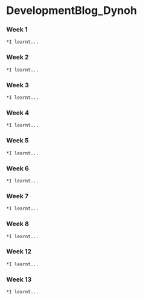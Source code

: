 # DevelopmentBlog_Dynoh
### Week 1
    *I learnt...
    
### Week 2
    *I learnt...
    
### Week 3
    *I learnt...
    
### Week 4
    *I learnt...
    
### Week 5
    *I learnt...
    
### Week 6
    *I learnt...
    
### Week 7
    *I learnt...
    
### Week 8
    *I learnt...
    
### Week 12
    *I learnt...
    
### Week 13
    *I learnt...
    
